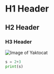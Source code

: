 # H1 Header
## H2 Header
### H3 Header

![Image of Yaktocat](https://octodex.github.com/images/yaktocat.png)


``` python
s = 2+3
print(s)
```
